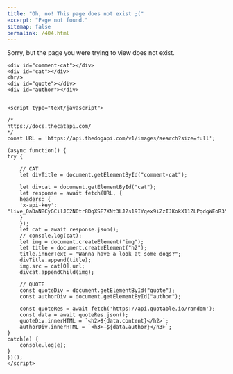 ```yaml
---
title: "Oh, no! This page does not exist ;("
excerpt: "Page not found."
sitemap: false
permalink: /404.html
---
```


Sorry, but the page you were trying to view does not exist.

<div>
    <style>
        img, #quote, #comment-cat {
            display: block;
            margin-left: auto;
            margin-right: auto;
        }
        #author {
            float: right;
        }
    </style>

    <div id="comment-cat"></div>
    <div id="cat"></div>
    <br/>
    <div id="quote"></div>
    <div id="author"></div>


    <script type="text/javascript">

    /*
    https://docs.thecatapi.com/ 
    */
    const URL = 'https://api.thedogapi.com/v1/images/search?size=full';

    (async function() {
    try {
        
        // CAT 
        let divTitle = document.getElementById("comment-cat");
        
        let divcat = document.getElementById("cat");
        let response = await fetch(URL, {
        headers: {
        'x-api-key': "live_0aDaNBCyGCilJC2N0tr8DqXSE7XNt3LJ2s19IYqex9iZzIJKokX11ZLPqdqWEoR3"
        }
        });
        let cat = await response.json();
        // console.log(cat);   
        let img = document.createElement("img");
        let title = document.createElement("h2");
        title.innerText = "Wanna have a look at some dogs?";   
        divTitle.append(title);
        img.src = cat[0].url;
        divcat.appendChild(img);   

        // QUOTE
        const quoteDiv = document.getElementById("quote");
        const authorDiv = document.getElementById("author");
        
        const quoteRes = await fetch('https://api.quotable.io/random');
        const data = await quoteRes.json();
        quoteDiv.innerHTML = `<h2>${data.content}</h2>`;
        authorDiv.innerHTML = `<h3>—${data.author}</h3>`;
    }
    catch(e) { 
        console.log(e);
    }
    })();
    </script>

</div>
